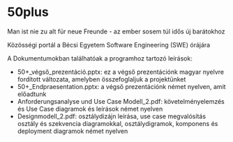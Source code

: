 # 50plus
Man ist nie zu alt für neue Freunde - az ember sosem túl idős új barátokhoz

Közösségi portál a Bécsi Egyetem Software Engineering (SWE) órájára



A Dokumentumokban találhatóak a programhoz tartozó leírások:
- 50+_végső_prezentáció.pptx: ez a végső prezentációnk magyar nyelvre fordított változata, amelyben összefoglaljuk a projektünket
- 50+_Endpraesentation.pptx: a végső prezentációnk német nyelven, amit előadtunk
- Anforderungsanalyse und Use Case Modell_2.pdf: követelményelemzés és Use Case diagramok és leírások német nyelven
- Designmodell_2.pdf: osztálydizájn leírása, use case megvalósítás osztály és szekvencia diagramokkal, osztálydigramok, komponens és deployment diagramok német nyelven



